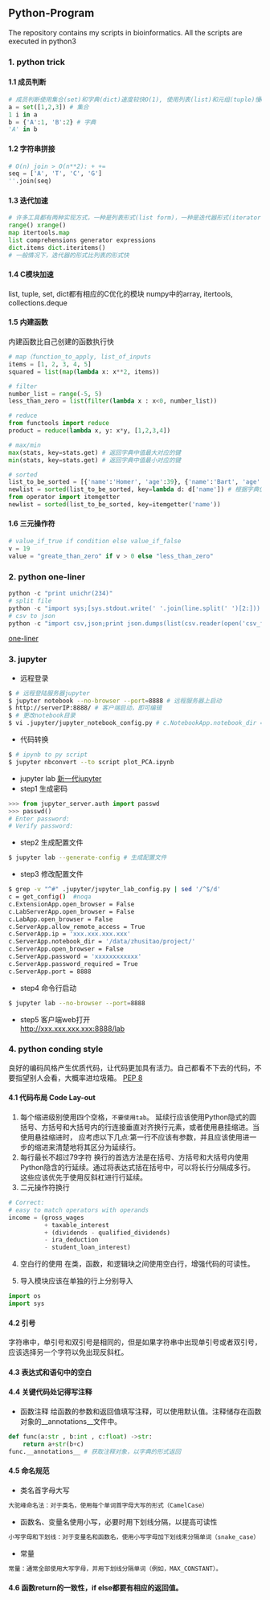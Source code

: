 ## Python-Program
The repository contains my scripts in bioinformatics.
All the scripts are executed in python3

### 1. python trick 
#### 1.1 成员判断
```python
# 成员判断使用集合(set)和字典(dict)速度较快O(1), 使用列表(list)和元组(tuple)慢O(n)
a = set([1,2,3]) # 集合
1 i in a
b = {'A':1, 'B':2} # 字典
'A' in b 
```
#### 1.2 字符串拼接
```python
# O(n) join > O(n**2): + +=
seq = ['A', 'T', 'C', 'G']
''.join(seq)
```

#### 1.3 迭代加速

```python
# 许多工具都有两种实现方式，一种是列表形式(list form)，一种是迭代器形式(iterator form)
range() xrange()
map itertools.map
list comprehensions generator expressions
dict.items dict.iteritems()
# 一般情况下，迭代器的形式比列表的形式快
```

#### 1.4 C模块加速
list, tuple, set, dict都有相应的C优化的模块 numpy中的array, itertools, collections.deque 

#### 1.5 内建函数
内建函数比自己创建的函数执行快
```python
# map（function_to_apply, list_of_inputs
items = [1, 2, 3, 4, 5]
squared = list(map(lambda x: x**2, items))

# filter
number_list = range(-5, 5)
less_than_zero = list(filter(lambda x : x<0, number_list))

# reduce
from functools import reduce
product = reduce(lambda x, y: x*y, [1,2,3,4])

```

```python
# max/min
max(stats, key=stats.get) # 返回字典中值最大对应的键
min(stats, key=stats.get) # 返回字典中值最小对应的键

# sorted
list_to_be_sorted = [{'name':'Homer', 'age':39}, {'name':'Bart', 'age':10}]
newlist = sorted(list_to_be_sorted, key=lambda d: d['name']) # 根据字典值排序
from operator import itemgetter
newlist = sorted(list_to_be_sorted, key=itemgetter('name'))

```

#### 1.6 三元操作符

```python
# value_if_true if condition else value_if_false
v = 19 
value = "greate_than_zero" if v > 0 else "less_than_zero"
```
### 2. python one-liner
```python
python -c "print unichr(234)"
# split file
python -c "import sys;[sys.stdout.write(' '.join(line.split(' ')[2:])) for line in sys.stdin]" < input.txt
# csv to json
python -c "import csv,json;print json.dumps(list(csv.reader(open('csv_file.csv'))))"
```

[one-liner](https://wiki.python.org/moin/Powerful%20Python%20One-Liners)

### 3. jupyter 
- 远程登录
```bash
$ # 远程登陆服务器jupyter
$ jupyter notebook --no-browser --port=8888 # 远程服务器上启动
$ http://serverIP:8888/ # 客户端启动，即可编辑
$ # 更改notebook目录
$ vi .jupyter/jupyter_notebook_config.py # c.NotebookApp.notebook_dir = "xxx"
```

- 代码转换
```bash
$ # ipynb to py script
$ jupyter nbconvert --to script plot_PCA.ipynb
```

- jupyter lab [新一代jupyter](https://jupyter.org/install)    
- step1 生成密码   
```python
>>> from jupyter_server.auth import passwd
>>> passwd()
# Enter password: 
# Verify password:
```
- step2 生成配置文件   
```bash 
$ jupyter lab --generate-config # 生成配置文件
```
- step3 修改配置文件   
```bash
$ grep -v "^#" .jupyter/jupyter_lab_config.py | sed '/^$/d'
c = get_config()  #noqa
c.ExtensionApp.open_browser = False
c.LabServerApp.open_browser = False
c.LabApp.open_browser = False
c.ServerApp.allow_remote_access = True
c.ServerApp.ip = 'xxx.xxx.xxx.xxx'
c.ServerApp.notebook_dir = '/data/zhusitao/project/'
c.ServerApp.open_browser = False
c.ServerApp.password = 'xxxxxxxxxxxx'
c.ServerApp.password_required = True
c.ServerApp.port = 8888

```
- step4 命令行启动   
```bash
$ jupyter lab --no-browser --port=8888
```

- step5 客户端web打开   
http://xxx.xxx.xxx.xxx:8888/lab
### 4. python conding style
良好的编码风格产生优质代码，让代码更加具有活力。自己都看不下去的代码，不要指望别人会看，大概率进垃圾箱。
[PEP 8](https://peps.python.org/pep-0008/)
#### 4.1 代码布局 Code Lay-out
1. 每个缩进级别使用四个空格，`不要使用tab`。
延续行应该使用Python隐式的圆括号、方括号和大括号内的行连接垂直对齐换行元素，或者使用悬挂缩进。当使用悬挂缩进时，
应考虑以下几点:第一行不应该有参数，并且应该使用进一步的缩进来清楚地将其区分为延续行。
2. 每行最长不超过79字符
换行的首选方法是在括号、方括号和大括号内使用Python隐含的行延续。通过将表达式括在括号中，可以将长行分隔成多行。这些应该优先于使用反斜杠进行行延续。
3. 二元操作符换行
```python
# Correct:
# easy to match operators with operands
income = (gross_wages
          + taxable_interest
          + (dividends - qualified_dividends)
          - ira_deduction
          - student_loan_interest)
```
4. 空白行的使用
在类，函数，和逻辑块之间使用空白行，增强代码的可读性。

6. 导入模块应该在单独的行上分别导入
```python
import os
import sys
```
#### 4.2 引号
字符串中，单引号和双引号是相同的，但是如果字符串中出现单引号或者双引号，应该选择另一个字符以免出现反斜杠。
#### 4.3 表达式和语句中的空白

#### 4.4 关键代码处记得写注释
- 函数注释
给函数的参数和返回值填写注释，可以使用默认值。注释储存在函数对象的__annotations__文件中。
```python
def func(a:str , b:int , c:float) ->str:
    return a+str(b+c)
func.__annotations__ # 获取注释对象，以字典的形式返回
```

#### 4.5 命名规范
- 类名首字母大写
```bash
大驼峰命名法：对于类名，使用每个单词首字母大写的形式（CamelCase）
```

- 函数名、变量名使用小写，必要时用下划线分隔，以提高可读性
```bash 
小写字母和下划线：对于变量名和函数名，使用小写字母加下划线来分隔单词（snake_case）
```
- 常量
```bash
常量：通常全部使用大写字母，并用下划线分隔单词（例如，MAX_CONSTANT）。
```

#### 4.6 函数return的一致性，if else都要有相应的返回值。
